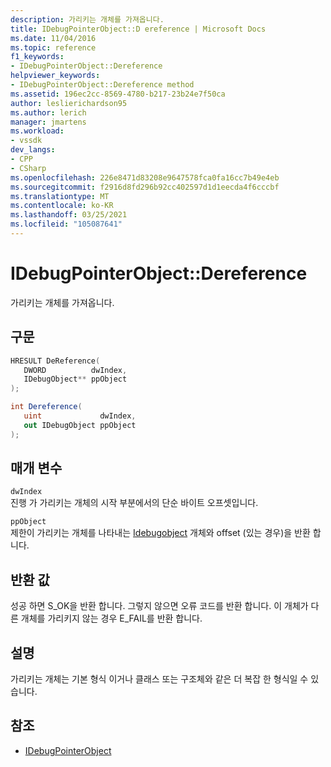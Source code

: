 ```yaml
---
description: 가리키는 개체를 가져옵니다.
title: IDebugPointerObject::D ereference | Microsoft Docs
ms.date: 11/04/2016
ms.topic: reference
f1_keywords:
- IDebugPointerObject::Dereference
helpviewer_keywords:
- IDebugPointerObject::Dereference method
ms.assetid: 196ec2cc-8569-4780-b217-23b24e7f50ca
author: leslierichardson95
ms.author: lerich
manager: jmartens
ms.workload:
- vssdk
dev_langs:
- CPP
- CSharp
ms.openlocfilehash: 226e8471d83208e9647578fca0fa16cc7b49e4eb
ms.sourcegitcommit: f2916d8fd296b92cc402597d1d1eecda4f6cccbf
ms.translationtype: MT
ms.contentlocale: ko-KR
ms.lasthandoff: 03/25/2021
ms.locfileid: "105087641"
---
```

# <a name="idebugpointerobjectdereference"></a>IDebugPointerObject::Dereference
가리키는 개체를 가져옵니다.

## <a name="syntax"></a>구문

```cpp
HRESULT DeReference( 
   DWORD          dwIndex,
   IDebugObject** ppObject
);
```

```csharp
int Dereference(
   uint             dwIndex,
   out IDebugObject ppObject
);
```

## <a name="parameters"></a>매개 변수
`dwIndex`\
진행 가 가리키는 개체의 시작 부분에서의 단순 바이트 오프셋입니다.

`ppObject`\
제한이 가리키는 개체를 나타내는 [Idebugobject](../../../extensibility/debugger/reference/idebugobject.md) 개체와 offset (있는 경우)을 반환 합니다.

## <a name="return-value"></a>반환 값
 성공 하면 S_OK을 반환 합니다. 그렇지 않으면 오류 코드를 반환 합니다. 이 개체가 다른 개체를 가리키지 않는 경우 E_FAIL를 반환 합니다.

## <a name="remarks"></a>설명
 가리키는 개체는 기본 형식 이거나 클래스 또는 구조체와 같은 더 복잡 한 형식일 수 있습니다.

## <a name="see-also"></a>참조
- [IDebugPointerObject](../../../extensibility/debugger/reference/idebugpointerobject.md)
